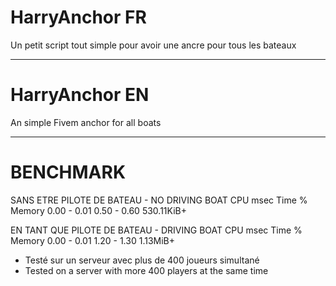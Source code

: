 # HarryAnchor FR
Un petit script tout simple pour avoir une ancre pour tous les bateaux

----------------------------------------------------------------------------

# HarryAnchor EN
An simple Fivem anchor for all boats 

------------------------------------------------------------------------------

# BENCHMARK

SANS ETRE PILOTE DE BATEAU - NO DRIVING BOAT
CPU msec 		Time %		Memory
0.00 - 0.01		0.50 - 0.60	530.11KiB+

EN TANT QUE PILOTE DE BATEAU - DRIVING BOAT
CPU msec 		Time %		Memory
0.00 - 0.01		1.20 - 1.30	1.13MiB+

- Testé sur un serveur avec plus de 400 joueurs simultané
- Tested on a server with more 400 players at the same time
